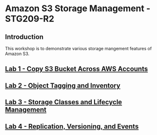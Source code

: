 # Amazon S3 Storage Management - STG209-R2

## Introduction

This workshop is to demonstrate various storage mangement features of Amazon S3.  

## [Lab 1 - Copy S3 Bucket Across AWS Accounts](lab1/README.md)

## [Lab 2 - Object Tagging and Inventory](lab2/README.md)

## [Lab 3 - Storage Classes and Lifecycle Management](lab3/README.md)

## [Lab 4 - Replication, Versioning, and Events ](lab4/README.md)
